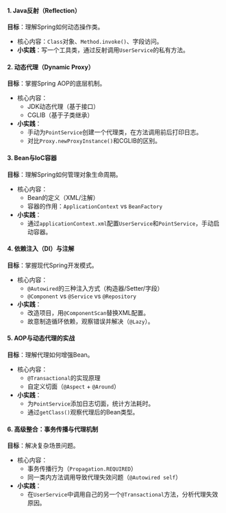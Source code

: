 #### **1. Java反射（Reflection）**

**目标**：理解Spring如何动态操作类。

- 核心内容：`Class`对象、`Method.invoke()`、字段访问。
- **小实践**：写一个工具类，通过反射调用`UserService`的私有方法。

#### **2. 动态代理（Dynamic Proxy）**

**目标**：掌握Spring AOP的底层机制。

- 核心内容：
  - JDK动态代理（基于接口）
  - CGLIB（基于子类继承）
- **小实践**：
  - 手动为`PointService`创建一个代理类，在方法调用前后打印日志。
  - 对比`Proxy.newProxyInstance()`和CGLIB的区别。

#### **3. Bean与IoC容器**

**目标**：理解Spring如何管理对象生命周期。

- 核心内容：
  - Bean的定义（XML/注解）
  - 容器的作用：`ApplicationContext` vs `BeanFactory`
- **小实践**：
  - 通过`applicationContext.xml`配置`UserService`和`PointService`，手动启动容器。

#### **4. 依赖注入（DI）与注解**

**目标**：掌握现代Spring开发模式。

- 核心内容：
  - `@Autowired`的三种注入方式（构造器/Setter/字段）
  - `@Component` vs `@Service` vs `@Repository`
- **小实践**：
  - 改造项目，用`@ComponentScan`替换XML配置。
  - 故意制造循环依赖，观察错误并解决（`@Lazy`）。

#### **5. AOP与动态代理的实战**

**目标**：理解代理如何增强Bean。

- 核心内容：
  - `@Transactional`的实现原理
  - 自定义切面（`@Aspect` + `@Around`）
- **小实践**：
  - 为`PointService`添加日志切面，统计方法耗时。
  - 通过`getClass()`观察代理后的Bean类型。

#### **6. 高级整合：事务传播与代理机制**

**目标**：解决复杂场景问题。

- 核心内容：
  - 事务传播行为（`Propagation.REQUIRED`）
  - 同一类内方法调用导致代理失效问题（`@Autowired self`）
- **小实践**：
  - 在`UserService`中调用自己的另一个`@Transactional`方法，分析代理失效原因。